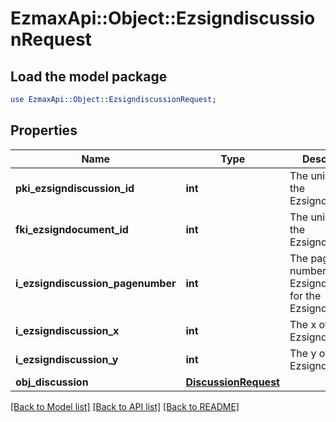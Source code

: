 # EzmaxApi::Object::EzsigndiscussionRequest

## Load the model package
```perl
use EzmaxApi::Object::EzsigndiscussionRequest;
```

## Properties
Name | Type | Description | Notes
------------ | ------------- | ------------- | -------------
**pki_ezsigndiscussion_id** | **int** | The unique ID of the Ezsigndiscussion | [optional] 
**fki_ezsigndocument_id** | **int** | The unique ID of the Ezsigndocument | 
**i_ezsigndiscussion_pagenumber** | **int** | The page number in the Ezsigndocument for the Ezsigndiscussion | 
**i_ezsigndiscussion_x** | **int** | The x of the Ezsigndiscussion | 
**i_ezsigndiscussion_y** | **int** | The y of the Ezsigndiscussion | 
**obj_discussion** | [**DiscussionRequest**](DiscussionRequest.md) |  | 

[[Back to Model list]](../README.md#documentation-for-models) [[Back to API list]](../README.md#documentation-for-api-endpoints) [[Back to README]](../README.md)


